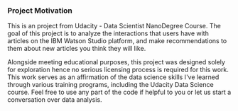 ### Project Motivation
This is an project from Udacity - Data Scientist NanoDegree Course. The goal of this project is to analyze the interactions that users have with articles on the IBM Watson Studio platform, and make recommendations to them about new articles you think they will like.

Alongside meeting educational purposes, this project was designed solely for exploration hence no serious licensing process is required for this work. This work serves as an affirmation of the data science skills I've learned through various training programs, including the Udacity Data Science course. Feel free to use any part of the code if helpful to you or let us start a conversation over data analysis.